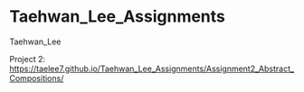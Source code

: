 # Taehwan_Lee_Assignments
Taehwan_Lee

Project 2: https://taelee7.github.io/Taehwan_Lee_Assignments/Assignment2_Abstract_Compositions/
